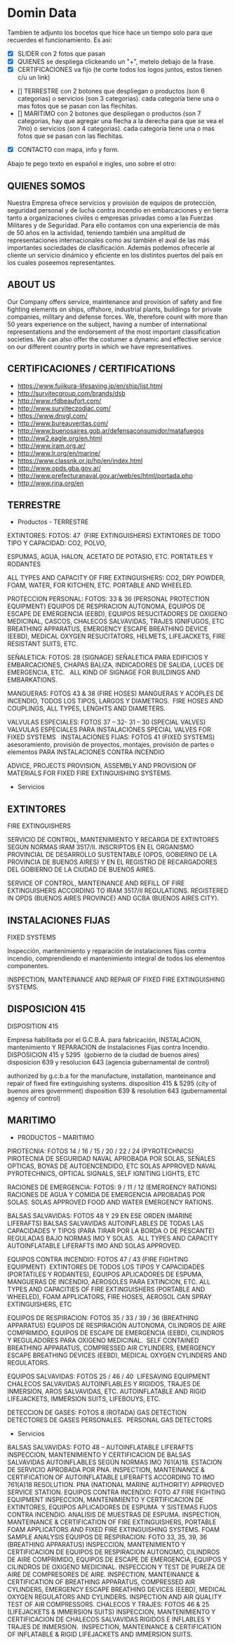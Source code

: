 # Domin Data

Tambien te adjunto los bocetos que hice hace un tiempo solo para que recuerdes el funcionamiento. Es asi:

- [x] SLIDER con 2 fotos que pasan
- [X] QUIENES se despliega clickeando un "+", metelo debajo de la frase.
- [x] CERTIFICACIONES va fijo (te corte todos los logos juntos, estos tienen c/u un link)
- [] TERRESTRE con 2 botones que despliegan o productos (son 6 categorias) o servicios (son 3 categorias). cada categoria tiene una o mas fotos que se pasan con las flechitas.
- [] MARITIMO con 2 botones que despliegan o productos (son 7 categorias, hay que agregar una flecha a la derecha para que se vea el 7mo) o servicios (son 4 categorias). cada categoria tiene una o mas fotos que se pasan con las flechitas.
- [x] CONTACTO con mapa, info y form.

Abajo te pego texto en español e ingles, uno sobre el otro:

## QUIENES SOMOS
Nuestra Empresa ofrece servicios y provisión de equipos de protección, seguridad personal y de lucha contra incendio en embarcaciones y en tierra tanto a organizaciones civiles o empresas privadas como a las Fuerzas Militares y de Seguridad. Para ello contamos con una experiencia de más de 50 años en la actividad, teniendo también una amplitud de representaciones internacionales como así también el aval de las más importantes sociedades de clasificación. Además podemos ofrecerle al cliente un servicio dinámico y eficiente en los distintos puertos del país en los cuales poseemos representantes.
## ABOUT US
Our Company offers service, maintenance and provision of safety and fire fighting elements on ships, offshore, industrial plants, buildings for private companies, military and defense forces. We, therefore count with more than 50 years experience on the subject, having a number of international representations and the endorsement of the most important classification societies. We can also offer the costumer a dynamic and effective service on our different country ports in which we have representatives.

## CERTIFICACIONES / CERTIFICATIONS
* https://www.fujikura-lifesaving.jp/en/ship/list.html
* http://survitecgroup.com/brands/dsb
* http://www.rfdbeaufort.com/
* http://www.surviteczodiac.com/
* https://www.dnvgl.com/
* http://www.bureauveritas.com/
* http://www.buenosaires.gob.ar/defensaconsumidor/matafuegos
* http://ww2.eagle.org/en.html
* http://www.iram.org.ar/
* http://www.lr.org/en/marine/
* https://www.classnk.or.jp/hp/en/index.html
* http://www.opds.gba.gov.ar/
* http://www.prefecturanaval.gov.ar/web/es/html/portada.php
* http://www.rina.org/en

## TERRESTRE
* Productos - TERRESTRE

EXTINTORES: FOTOS: 47  (FIRE EXTINGUISHERS)
EXTINTORES DE TODO TIPO Y CAPACIDAD: CO2, POLVO,

ESPUMAS, AGUA, HALON, ACETATO DE POTASIO, ETC. PORTATILES Y RODANTES

ALL TYPES AND CAPACITY OF FIRE EXTINGUISHERS: CO2, DRY POWDER, FOAM, WATER, FOR KITCHEN, ETC. PORTABLE AND WHEELED. 

PROTECCION PERSONAL: FOTOS: 33 & 36 (PERSONAL PROTECTION EQUIPMENT)
EQUIPOS DE RESPIRACION AUTONOMA, EQUIPOS DE ESCAPE DE EMERGENCIA (EEBD), EQUIPOS RESUCITADORES DE OXIGENO MEDICINAL, CASCOS, CHALECOS SALVAVIDAS, TRAJES IGNIFUGOS, ETC
BREATHING APPARATUS, EMERGENCY ESCAPE BREATHING DEVICE (EEBD), MEDICAL OXYGEN RESUCITATORS, HELMETS, LIFEJACKETS, FIRE RESISTANT SUITS, ETC.

SEÑALETICA: FOTOS: 28 (SIGNAGE)
SEÑALETICA PARA EDIFICIOS Y EMBARCACIONES, CHAPAS BALIZA, INDICADORES DE SALIDA, LUCES DE EMERGENCIA, ETC.  
ALL KIND OF SIGNAGE FOR BUILDINGS AND EMBARKATIONS.

MANGUERAS: FOTOS 43 & 38 (FIRE HOSES)
MANGUERAS Y ACOPLES DE INCENDIO, TODOS LOS TIPOS, LARGOS Y DIAMETROS. 
FIRE HOSES AND COUPLINGS, ALL TYPES, LENGHTS AND DIAMETERS. 

VALVULAS ESPECIALES: FOTOS 37 – 32- 31 – 30 (SPECIAL VALVES)
VALVULAS ESPECIALES PARA INSTALACIONES
SPECIAL VALVES FOR FIXED SYSTEMS
 
INSTALACIONES FIJAS: FOTOS 41 (FIXED SYSTEMS)
asesoramiento, provisión de proyectos, montajes, provisión de partes o elementos PARA INSTALACIONES CONTRA INCENDIO 

ADVICE, PROJECTS PROVISION, ASSEMBLY AND PROVISION OF MATERIALS FOR FIXED FIRE EXTINGUISHING SYSTEMS.

* Servicios

## EXTINTORES
FIRE EXTINGUISHERS

SERVICIO DE CONTROL, MANTENIMIENTO Y RECARGA DE EXTINTORES SEGÚN NORMAS IRAM 3517/II. INSCRIPTOS EN EL ORGANISMO PROVINCIAL DE DESARROLLO SUSTENTABLE (OPDS, GOBIERNO DE LA PROVINCIA DE BUENOS AIRES) Y EN EL REGISTRO DE RECARGADORES DEL GOBIERNO DE LA CIUDAD DE BUENOS AIRES.

SERVICE OF CONTROL, MANTEINANCE AND REFILL OF FIRE EXTINGUISHERS ACCORDING TO IRAM 3517/II REGULATIONS. REGISTERED IN OPDS (BUENOS AIRES PROVINCE) AND GCBA (BUENOS AIRES CITY).

## INSTALACIONES FIJAS
FIXED SYSTEMS

Inspección, mantenimiento y reparación de instalaciones fijas contra incendio, comprendiendo el mantenimiento integral de todos los elementos componentes. 

INSPECTION, MANTEINANCE AND REPAIR OF FIXED FIRE EXTINGUISHING SYSTEMS. 


## DISPOSICION 415
DISPOSITION 415 

Empresa habilitada por el G.C.B.A. para fabricación, INSTALACION, mantenimiento Y REPARACION de Instalaciones Fijas contra Incendio.
DISPOSICION 415 y 5295  (gobierno de la ciudad de buenos aires)
disposicion 639 y resolucion 643 (agencia gubernamental de control)

authorized by g.c.b.a for the manufacture, installation, manteinance and repair of fixed fire extinguishing systems.
disposition 415 & 5295 (city of buenos aires government)
disposition 639 & resolution 643 (gubernamental agency of control)

## MARITIMO
* PRODUCTOS – MARITIMO 

PIROTECNIA: FOTOS 14 / 16 / 15 / 20 / 22 / 24 (PYROTECHNICS)
PIROTECNIA DE SEGURIDAD NAVAL APROBADA POR SOLAS, SEÑALES OPTICAS, BOYAS DE AUTOENCENDIDO, ETC
SOLAS APPROVED NAVAL PYROTECHNICS, OPTICAL SIGNALS, SELF IGNITING LIGHTS, ETC

RACIONES DE EMERGENCIA: FOTOS: 9 / 11 / 12 (EMERGENCY RATIONS)
RACIONES DE AGUA Y COMIDA DE EMERGENCIA APROBADAS POR SOLAS.
SOLAS APPROVED FOOD AND WATER EMERGENCY RATIONS.

BALSAS SALVAVIDAS: FOTOS 48 Y 29 EN ESE ORDEN (MARINE LIFERAFTS)
BALSAS SALVAVIDAS AUTOINFLABLES DE TODAS LAS CAPACIDADES Y TIPOS (PARA TIRAR POR LA BORDA O DE PESCANTE) REGULADAS BAJO NORMAS IMO Y SOLAS. 
ALL TYPES AND CAPACITY AUTOINFLATABLE LIFERAFTS IMO AND SOLAS APPROVED.

EQUIPOS CONTRA INCENDIO: FOTOS 47 / 43 (FIRE FIGHTING EQUIPMENT) 
EXTINTORES DE TODOS LOS TIPOS Y CAPACIDADES (PORTATILES Y RODANTES), EQUIPOS APLICADORES DE ESPUMA, MANGUERAS DE INCENDIO, AEROSOLES PARA EXTINCION, ETC.
ALL TYPES AND CAPACITIES OF FIRE EXTINGUISHERS (PORTABLE AND WHEELED), FOAM APPLICATORS, FIRE HOSES, AEROSOL CAN SPRAY EXTINGUISHERS, ETC

EQUIPOS DE RESPIRACION: FOTOS 35 / 33 / 39 / 36 (BREATHING APPARATUS)
EQUIPOS DE RESPIRACIÓN AUTONOMA, CILINDROS DE AIRE COMPRIMIDO, EQUIPOS DE ESCAPE DE EMERGENCIA (EEBD), CILINDROS Y REGULADORES PARA OXIGENO MEDICINAL. 
SELF CONTAINED BREATHING APPARATUS, COMPRESSED AIR CYLINDERS, EMERGENCY ESCAPE BREATHING DEVICES (EEBD), MEDICAL OXYGEN CYLINDERS AND REGULATORS.

EQUIPOS SALVAVIDAS: FOTOS 25 / 46 / 40  LIFESAVING EQUIPMENT
CHALECOS SALVAVIDAS AUTOINFLABLES Y RIGIDOS, TRAJES DE INMERSION, AROS SALVAVIDAS, ETC.
AUTOINFLATABLE AND RIGID LIFEJACKETS, IMMERSION SUITS, LIFEBOUYS, ETC.

DETECCION DE GASES: FOTOS 8 (ROTADA) GAS DETECTION
DETECTORES DE GASES PERSONALES. 
PERSONAL GAS DETECTORS


* Servicios

BALSAS SALVAVIDAS: FOTO 48 – AUTOINFLATABLE LIFERAFTS
INSPECCION, MANTENIMIENTO Y CERTIFICACION DE BALSAS SALVAVIDAS AUTOINFLABLES SEGÚN NORMAS IMO 761(A)18. ESTACION DE SERVICIO APROBADA POR PNA.
INSPECTION, MANTEINANCE & CERTIFICATION OF AUTOINFLATABLE LIFERAFTS ACCORDING TO IMO 761(A)18 RESOLUTION. PNA (NATIONAL MARINE AUTHORITY) APPROVED SERVICE STATION.
EQUIPOS CONTRA INCENDIO: FOTO 47 FIRE FIGHTING EQUIPMENT
INSPECCION, MANTENIMIENTO Y CERTIFICACION DE EXTINTORES, EQUIPOS APLICADORES DE ESPUMA  Y SISTEMAS FIJOS CONTRA INCENDIO. ANALISIS DE MUESTRAS DE ESPUMA.
INSPECTION, MANTEINANCE & CERTIFICATION OF FIRE EXTINGUISHERS, PORTABLE FOAM APPLICATORS AND FIXED FIRE EXTINGUISHING SYSTEMS. FOAM SAMPLE ANALYSIS
EQUIPOS DE RESPIRACION: FOTO 33, 35, 39, 36 (BREATHING APPARATUS)
INSPECCION, MANTENIMIENTO Y CERTIFICACION DE EQUIPOS DE RESPIRACION AUTONOMO, CILINDROS DE AIRE COMPRIMIDO, EQUIPOS DE ESCAPE DE EMERGENCIA, EQUIPOS Y CILINDROS DE OXIGENO MEDICINAL. INSPECCION Y TEST DE PUREZA DE AIRE DE COMPRESORES DE AIRE.
INSPECTION, MANTEINANCE & CERTIFICATION OF BREATHING APPARATUS, COMPRESSED AIR CYLINDERS, EMERGENCY ESCAPE BREATHING DEVICES (EEBD), MEDICAL OXYGEN REGULATORS AND CYLINDERS. INSPECTION AND AIR QUALITY TEST OF AIR COMPRESSORS.
CHALECOS Y TRAJES: FOTOS 46 & 25 (LIFEJACKETS & IMMERSION SUITS)
INSPECCION, MANTENIMIENTO Y CERTIFICACION DE CHALECOS SALVAVIDAS RIGIDOS E INFLABLES Y TRAJES DE INMERSION. 
INSPECTION, MANTEINANCE & CERTIFICATION OF INFLATABLE & RIGID LIFEJACKETS AND IMMERSION SUITS.  

